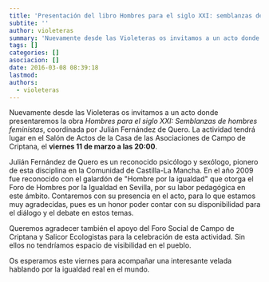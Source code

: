```yaml
---
title: 'Presentación del libro Hombres para el siglo XXI: semblanzas de hombres feministas'
subtite: ''
author: violeteras
summary: 'Nuevamente desde las Violeteras os invitamos a un acto donde presentaremos la obra {Hombres para el siglo XXI: Semblanzas de hombres feministas}, coordinada por Julián Fernández de Quero. La actividad tendrá lugar en el Salón de Actos de la Casa de las Asociaciones de Campo de Criptana, el viernes 11 a las ocho de la tarde.'
tags: []
categories: []
asociacion: []
date: 2016-03-08 08:39:18
lastmod:
authors: 
  - violeteras
---
```


Nuevamente desde las Violeteras os invitamos a un acto donde presentaremos la obra *Hombres para el siglo XXI: Semblanzas de hombres feministas*, coordinada por Julián Fernández de Quero. La actividad tendrá lugar en el Salón de Actos de la Casa de las Asociaciones de Campo de Criptana, el **viernes 11 de marzo a las 20:00**.

Julián Fernández de Quero es un reconocido psicólogo y sexólogo, pionero de esta disciplina en la Comunidad de Castilla-La Mancha. En el año 2009 fue reconocido con el galardón de "Hombre por la igualdad" que otorga el Foro de Hombres por la Igualdad en Sevilla, por su labor pedagógica en este ámbito. Contaremos con su presencia en el acto, para lo que estamos muy agradecidas, pues es un honor poder contar con su disponibilidad para el diálogo y el debate en estos temas.

Queremos agradecer también el apoyo del Foro Social de Campo de Criptana y Salicor Ecologistas para la celebración de esta actividad. Sin ellos no tendríamos espacio de visibilidad en el pueblo.

Os esperamos este viernes para acompañar una interesante velada hablando por la igualdad real en el mundo.



